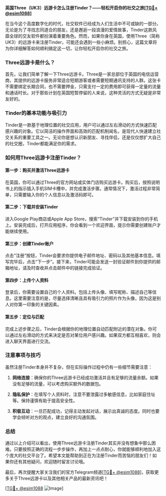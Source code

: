 **英国Three（UK3）远游卡怎么注册Tinder？——轻松开启你的社交之旅[[TG💪+ @esim1088](https://t.me/s/esim1088)]**

在当今这个高度数字化的时代，社交软件已经成为人们生活中不可或缺的一部分。无论是为了寻找志同道合的朋友，还是邂逅一段浪漫的爱情故事，Tinder这款风靡全球的交友软件都扮演着重要角色。然而，如果你身在英国，使用Three（简称UK3）的远游卡来注册Tinder，可能还会遇到一些小麻烦。别担心，这篇文章将为你详细解答如何顺利搞定这一切，让你轻松开启你的社交之旅。

### Three远游卡是什么？

首先，让我们简单了解一下Three远游卡。Three是一家总部位于英国的电信运营商，其提供的远游卡服务非常适合短期游客或者需要短期通讯支持的人群。这张卡不需要绑定长期合同，也不需要押金，只需支付一定的费用即可获得一定量的流量和通话时长。对于那些计划在英国短暂停留的人来说，这种灵活的方式无疑是非常友好的。

### Tinder的基本功能与吸引力

Tinder是一款基于地理位置的社交应用，用户可以通过左右滑动的方式快速匹配感兴趣的对象。它以简洁的操作界面和高效的匹配机制闻名，是现代人快速建立社交关系的重要工具之一。无论你是想认识新朋友、寻找伴侣，还是仅仅想扩大自己的社交圈，Tinder都能满足你的需求。

### 如何用Three远游卡注册Tinder？

#### 第一步：购买并激活Three远游卡

在英国，你可以通过Three的官方网站或实体门店购买远游卡。购买后，按照说明书上的指示插入手机SIM卡槽中，并完成激活步骤。通常情况下，激活过程非常简单，只需要输入你的个人信息以及激活码即可。

#### 第二步：下载并安装Tinder

进入Google Play商店或Apple App Store，搜索“Tinder”并下载安装到你的手机上。安装完成后，打开应用程序，你会看到一个欢迎界面，提示你需要创建账户才能继续使用。

#### 第三步：创建Tinder账户

点击“注册”按钮，Tinder会要求你提供电子邮件地址、密码以及其他基本信息。填写完毕后，点击“下一步”。接下来，Tinder可能会发送一封验证邮件到你提供的邮箱地址，请及时查收并点击邮件中的链接完成验证。

#### 第四步：上传个人资料

登录后，你需要设置自己的个人资料。包括上传头像、填写昵称、描述自己等信息。这里需要注意的是，尽量选择清晰且具有吸引力的照片作为头像，因为这是别人对你第一印象的关键因素。

#### 第五步：定位与匹配

完成上述步骤之后，Tinder会根据你的地理位置自动匹配附近的潜在对象。你可以通过左右滑动的方式来决定是否对某位用户感兴趣。如果双方都互相喜欢，则会进入聊天界面进行交流。

### 注意事项与技巧

虽然注册Tinder本身并不复杂，但在实际操作过程中仍有一些细节需要注意：

1. **网络连接**：确保你的Three远游卡已经成功激活并且有足够的流量余额。如果没有足够的流量，可以考虑购买额外的数据包。
   
2. **隐私保护**：在填写个人资料时，注意不要泄露过多敏感信息，比如家庭住址等。保持谨慎有助于提高安全性。

3. **积极互动**：一旦匹配成功，记得主动发起对话，展示出真诚的态度。同时也要学会倾听对方的观点，建立良好的沟通氛围。

### 总结

通过以上介绍可以看出，使用Three远游卡注册Tinder其实并没有想象中那么困难。只要按照正确的流程一步步操作，再加上一点点耐心，你就能够顺利地加入这个庞大的社交平台了。希望本文能帮助到正在为注册Tinder而苦恼的朋友们！如果你还有其他疑问，欢迎随时留言讨论哦。

最后，再次提醒大家关注我们的官方Telegram频道[[TG💪+ @esim1088](https://t.me/s/esim1088)]，获取更多关于Three远游卡以及其他相关产品的最新资讯吧！

[[TG💪+ @esim1088](https://t.me/s/esim1088) ![Image](https://i.postimg.cc/4NQfJmqS/Snipaste-2025-05-13-00-14-12.png)]